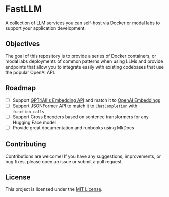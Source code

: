 # FastLLM

A collection of LLM services you can self-host via Docker or modal labs to support your application development.

## Objectives

The goal of this repository is to provide a series of Docker containers, or modal labs deployments of common patterns when using LLMs and provide endpoints that allow you to integrate easily with existing codebases that use the popular OpenAI API.

## Roadmap

- [ ] Support [GPT4All's Embedding API](https://docs.gpt4all.io/gpt4all_python_embedding.html) and match it to [OpenAI Embeddings](https://openai.com/v1/embedding)
- [ ] Support JSONFormer API to match it to `ChatCompletion` with `function_calls`
- [ ] Support Cross Encoders based on sentence transformers for any Hugging Face model
- [ ] Provide great documentation and runbooks using MkDocs

## Contributing

Contributions are welcome! If you have any suggestions, improvements, or bug fixes, please open an issue or submit a pull request.

## License

This project is licensed under the [MIT License](https://opensource.org/licenses/MIT).